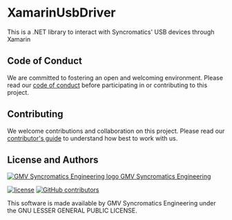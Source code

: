 # XamarinUsbDriver

This is a .NET library to interact with Syncromatics' USB devices through Xamarin

## Code of Conduct

We are committed to fostering an open and welcoming environment. Please read our [code of conduct](CODE_OF_CONDUCT.md) before participating in or contributing to this project.

## Contributing

We welcome contributions and collaboration on this project. Please read our [contributor's guide](CONTRIBUTING.md) to understand how best to work with us.

## License and Authors

[![GMV Syncromatics Engineering logo](https://secure.gravatar.com/avatar/645145afc5c0bc24ba24c3d86228ad39?size=16) GMV Syncromatics Engineering](https://github.com/syncromatics)

[![license](https://img.shields.io/github/license/syncromatics/XamarinUsbDriver.svg)](https://github.com/syncromatics/XamarinUsbDriver/blob/master/LICENSE)
[![GitHub contributors](https://img.shields.io/github/contributors/syncromatics/XamarinUsbDriver.svg)](https://github.com/syncromatics/XamarinUsbDriver/graphs/contributors)

This software is made available by GMV Syncromatics Engineering under the GNU LESSER GENERAL PUBLIC LICENSE.
